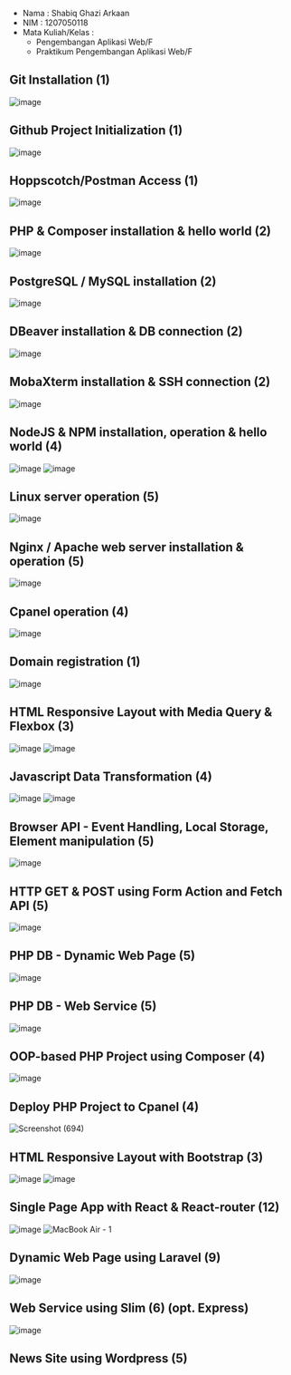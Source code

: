 - Nama : Shabiq Ghazi Arkaan
- NIM : 1207050118
- Mata Kuliah/Kelas : 
  - Pengembangan Aplikasi Web/F 
  - Praktikum Pengembangan Aplikasi Web/F


## Git Installation (1)
![image](https://user-images.githubusercontent.com/76445601/209035886-4f8ee209-8288-4480-a9a1-4f9428fc2d31.png)
## Github Project Initialization (1)
![image](https://user-images.githubusercontent.com/76445601/209036606-5a6be422-1dfb-46c0-8ea0-bad84f6cd385.png)
## Hoppscotch/Postman Access (1)
![image](https://user-images.githubusercontent.com/76445601/209036740-6190e07c-9fda-432a-a4bc-6fa4f93a1417.png)
## PHP & Composer installation & hello world (2)
![image](https://user-images.githubusercontent.com/76445601/210069302-91da453f-1d10-4179-81fe-50463c5238d0.png)
## PostgreSQL / MySQL installation (2)
![image](https://user-images.githubusercontent.com/76445601/209038946-f0b078a2-cf6e-4d4c-9dc0-3f6929ff34ae.png)
## DBeaver installation & DB connection (2)
![image](https://user-images.githubusercontent.com/76445601/209039201-464c8ddb-9a62-4210-a2f8-28dfc7b76b0d.png)
## MobaXterm installation & SSH connection (2)
![image](https://user-images.githubusercontent.com/76445601/209039600-af742eb8-b358-4f09-9963-d17655f453fd.png)
## NodeJS & NPM installation, operation & hello world (4)
![image](https://user-images.githubusercontent.com/76445601/209040099-e889a420-ef8c-4aa7-89d7-b621043c3069.png)
![image](https://user-images.githubusercontent.com/76445601/209040145-ee6b7bd6-78af-478c-9e6d-321b765819f9.png)
## Linux server operation (5)
![image](https://user-images.githubusercontent.com/76445601/209040995-1f99e2ea-cef1-4215-bc08-347dfc78313f.png)
## Nginx / Apache web server installation & operation (5)
![image](https://user-images.githubusercontent.com/76445601/210069408-58909329-309f-4329-9433-94335edb7e0b.png)
## Cpanel operation (4)
![image](https://user-images.githubusercontent.com/76445601/210069826-4b93eac2-11f4-41f6-b461-476f2b1d6251.png)
## Domain registration (1)
![image](https://user-images.githubusercontent.com/76445601/210069859-69e33df8-24eb-4f8e-9431-3e33fd186d24.png)
## HTML Responsive Layout with Media Query & Flexbox (3)
![image](https://user-images.githubusercontent.com/76445601/209041346-36b3af94-a339-4b52-b7ee-b51ef4b09363.png)
![image](https://user-images.githubusercontent.com/76445601/209041439-ec9191f2-b488-4294-9cb2-a2787b214d7e.png)
## Javascript Data Transformation (4)
![image](https://user-images.githubusercontent.com/76445601/209041858-748f9163-1df7-4e13-87c8-ddf2661655ec.png)
![image](https://user-images.githubusercontent.com/76445601/209041943-1a1f9712-d610-4283-85be-03d1871f6da3.png)
## Browser API - Event Handling, Local Storage, Element manipulation (5)
![image](https://user-images.githubusercontent.com/76445601/209042759-9fc20e2c-ffde-436b-b1dc-eaf1684a4e55.png)
## HTTP GET & POST using Form Action and Fetch API (5)
![image](https://user-images.githubusercontent.com/76445601/209042890-8c286f2a-0482-475b-b4e2-a241d750ddbd.png)
## PHP DB - Dynamic Web Page (5)
![image](https://user-images.githubusercontent.com/76445601/210071012-3b1fe667-b5bb-4dd8-a9d7-d195cc55dfcc.png)
## PHP DB - Web Service (5)
![image](https://user-images.githubusercontent.com/76445601/210070520-925ffb88-fe43-4b88-9083-dbe5d1ab2908.png)
## OOP-based PHP Project using Composer (4)
![image](https://user-images.githubusercontent.com/76445601/210070399-247c026f-51ad-4f24-a382-a73b3e356c5d.png)
## Deploy PHP Project to Cpanel (4)
![Screenshot (694)](https://user-images.githubusercontent.com/76445601/210070247-6f94f265-12fb-4cc0-8044-749a49588750.png)
## HTML Responsive Layout with Bootstrap (3)
![image](https://user-images.githubusercontent.com/76445601/209044035-b91a8f75-70bb-41f4-9be8-ef0f6b0cb1da.png)
![image](https://user-images.githubusercontent.com/76445601/209044111-bda384e8-dcbc-4755-a029-d351fe9c2c5e.png)
## Single Page App with React & React-router (12)
![image](https://user-images.githubusercontent.com/76445601/209045730-7ab51f9e-829b-44f4-a3c0-4414b02967fb.png)
![MacBook Air - 1](https://user-images.githubusercontent.com/76445601/209045592-204d9536-2e1f-4829-a354-606f8ccfafd9.png)
## Dynamic Web Page using Laravel (9)
![image](https://user-images.githubusercontent.com/76445601/210071968-dcf88b75-5b1e-4d30-a1ca-d4ef096ff495.png)
## Web Service using Slim (6) (opt. Express)
![image](https://user-images.githubusercontent.com/76445601/210072120-fcfd3b93-ae34-46a9-aaa4-deef7769e75d.png)
## News Site using Wordpress (5)
